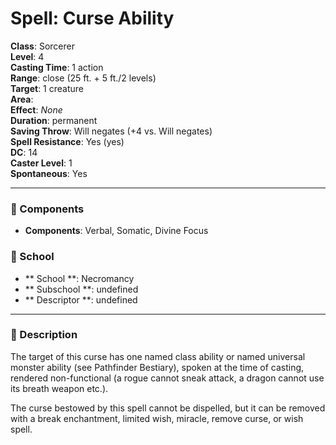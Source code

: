 
# Spell: Curse Ability
**Class**: Sorcerer  
**Level**: 4  
**Casting Time**: 1 action  
**Range**: close (25 ft. + 5 ft./2 levels)  
**Target**: 1 creature  
**Area**:   
**Effect**: _None_  
**Duration**: permanent  
**Saving Throw**: Will negates (+4 vs. Will negates)  
**Spell Resistance**: Yes (yes)  
**DC**: 14  
**Caster Level**: 1  
**Spontaneous**: Yes

---

### 🔮 Components
- **Components**: Verbal, Somatic, Divine Focus

### 🏫 School
- ** School **: Necromancy
- ** Subschool **: undefined
- ** Descriptor **: undefined
---

### 📜 Description
The target of this curse has one named class ability or named universal monster ability (see Pathfinder Bestiary), spoken at the time of casting, rendered non-functional (a rogue cannot sneak attack, a dragon cannot use its breath weapon etc.).

The curse bestowed by this spell cannot be dispelled, but it can be removed with a break enchantment, limited wish, miracle, remove curse, or wish spell.
